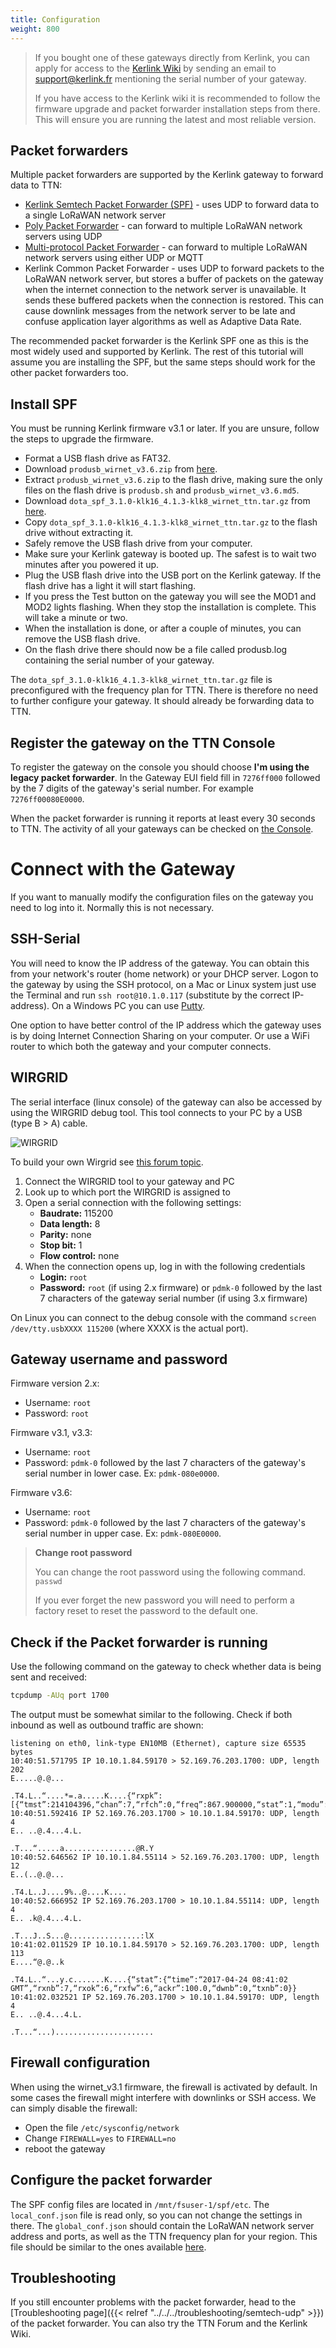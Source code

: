 ```yaml
---
title: Configuration
weight: 800
---
```


> If you bought one of these gateways directly from Kerlink, you can apply for access to the [Kerlink Wiki](http://wikikerlink.fr/lora-station) by sending an email to support@kerlink.fr mentioning the serial number of your gateway. 
> 
> If you have access to the Kerlink wiki it is recommended to follow the firmware upgrade and packet forwarder installation steps from there. This will ensure you are running the latest and most reliable version.

## Packet forwarders

Multiple packet forwarders are supported by the Kerlink gateway to forward data to TTN:
* [Kerlink Semtech Packet Forwarder (SPF)](https://github.com/TheThingsNetwork/kerlink-wirnet-firmware/tree/legacy/dota) - uses UDP to forward data to a single LoRaWAN network server
* [Poly Packet Forwarder](https://github.com/TheThingsNetwork/kerlink-wirnet-firmware/blob/legacy/dota/dota_thethingsnetwork_v1.3_EU.tar.gz) - can forward to multiple LoRaWAN network servers using UDP
* [Multi-protocol Packet Forwarder](https://github.com/kersing/packet_forwarder) - can forward to multiple LoRaWAN network servers using either UDP or MQTT
* Kerlink Common Packet Forwarder - uses UDP to forward packets to the LoRaWAN network server, but stores a buffer of packets on the gateway when the internet connection to the network server is unavailable. It sends these buffered packets when the connection is restored. This can cause downlink messages from the network server to be late and confuse application layer algorithms as well as Adaptive Data Rate.

The recommended packet forwarder is the Kerlink SPF one as this is the most widely used and supported by Kerlink. The rest of this tutorial will assume you are installing the SPF, but the same steps should work for the other packet forwarders too.

## Install SPF

You must be running Kerlink firmware v3.1 or later. If you are unsure, follow the steps to upgrade the firmware.

* Format a USB flash drive as FAT32.
* Download `produsb_wirnet_v3.6.zip` from [here](https://raw.githubusercontent.com/TheThingsNetwork/kerlink-station-firmware/legacy/dota/produsb_wirnet_v3.6.zip).
* Extract `produsb_wirnet_v3.6.zip` to the flash drive, making sure the only files on the flash drive is `produsb.sh` and `produsb_wirnet_v3.6.md5`.
* Download `dota_spf_3.1.0-klk16_4.1.3-klk8_wirnet_ttn.tar.gz` from [here](https://raw.githubusercontent.com/TheThingsNetwork/kerlink-station-firmware/legacy/dota/dota_spf_3.1.0-klk16_4.1.3-klk8_wirnet_ttn.tar.gz).
* Copy `dota_spf_3.1.0-klk16_4.1.3-klk8_wirnet_ttn.tar.gz` to the flash drive without extracting it.
* Safely remove the USB flash drive from your computer.
* Make sure your Kerlink gateway is booted up. The safest is to wait two minutes after you powered it up.
* Plug the USB flash drive into the USB port on the Kerlink gateway. If the flash drive has a light it will start flashing.
* If you press the Test button on the gateway you will see the MOD1 and MOD2 lights flashing. When they stop the installation is complete. This will take a minute or two.
* When the installation is done, or after a couple of minutes, you can remove the USB flash drive.
* On the flash drive there should now be a file called produsb.log containing the serial number of your gateway.

The `dota_spf_3.1.0-klk16_4.1.3-klk8_wirnet_ttn.tar.gz` file is preconfigured with the frequency plan for TTN. There is therefore no need to further configure your gateway. It should already be forwarding data to TTN.

## Register the gateway on the TTN Console

To register the gateway on the console you should choose **I'm using the legacy packet forwarder**. In the Gateway EUI field fill in `7276ff000` followed by the 7 digits of the gateway's serial number. For example `7276ff00080E0000`.

When the packet forwarder is running it reports at least every 30 seconds to TTN. The activity of all your gateways can be checked on [the Console](https://console.thethingsnetwork.org/gateways/).

# Connect with the Gateway

If you want to manually modify the configuration files on the gateway you need to log into it. Normally this is not necessary.

## SSH-Serial

You will need to know the IP address of the gateway. You can obtain this from your network's router (home network) or your DHCP server. Logon to the gateway by using the SSH protocol, on a Mac or Linux system just use the Terminal and run `ssh root@10.1.0.117` (substitute by the correct IP-address). On a Windows PC you can use [Putty](http://www.chiark.greenend.org.uk/~sgtatham/putty/download.html).

One option to have better control of the IP address which the gateway uses is by doing Internet Connection Sharing on your computer. Or use a WiFi router to which both the gateway and your computer connects.

## WIRGRID

The serial interface (linux console) of the gateway can also be accessed by using the WIRGRID debug tool. This tool connects to your PC by a USB (type B > A) cable.

![WIRGRID](../config-wirgrid.jpg)

To build your own Wirgrid see [this forum topic](https://www.thethingsnetwork.org/forum/t/diy-kerlink-wirgrid-debug-probe/24001).

1. Connect the WIRGRID tool to your gateway and PC
2. Look up to which port the WIRGRID is assigned to
3. Open a serial connection with the following settings:
    - **Baudrate:** 115200
    - **Data length:** 8
    - **Parity:** none
    - **Stop bit:** 1
    - **Flow control:** none
4. When the connection opens up, log in with the following credentials
    - **Login:** `root`
    - **Password:** `root` (if using 2.x firmware) or `pdmk-0` followed by the last 7 characters of the gateway serial number (if using 3.x firmware)

On Linux you can connect to the debug console with the command `screen /dev/tty.usbXXXX 115200` (where XXXX is the actual port).

## Gateway username and password

Firmware version 2.x:
- Username: `root`  
- Password: `root`

Firmware v3.1, v3.3:
- Username: `root`
- Password: `pdmk-0` followed by the last 7 characters of the gateway's serial number in lower case. Ex: `pdmk-080e0000`.

Firmware v3.6:
- Username: `root`
- Password: `pdmk-0` followed by the last 7 characters of the gateway's serial number in upper case. Ex: `pdmk-080E0000`.


> **Change root password**
> 
> You can change the root password using the following command.  
> `passwd`
> 
> If you ever forget the new password you will need to perform a factory reset to reset the password to the default one.

## Check if the Packet forwarder is running

Use the following command on the gateway to check whether data is being sent and received:

```bash
tcpdump -AUq port 1700
```

The output must be somewhat similar to the following. Check if both inbound as well as outbound traffic are shown:

```
listening on eth0, link-type EN10MB (Ethernet), capture size 65535 bytes
10:40:51.571795 IP 10.10.1.84.59170 > 52.169.76.203.1700: UDP, length 202
E.....@.@...

.T4.L..“....*=.a.....K....{“rxpk”:[{“tmst”:214104396,“chan”:7,“rfch”:0,“freq”:867.900000,“stat”:1,“modu”:“LORA”,“datr”:“SF7BW125",“codr”:“4/5",“lsnr”:10.0,“rssi”:-67,“size”:19,“data”:“QJYnASYAMR4BWQCbBgrDXzkRoQ==“}]}
10:40:51.592416 IP 52.169.76.203.1700 > 10.10.1.84.59170: UDP, length 4
E.. ..@.4...4.L.

.T...“.....a................@R.Y
10:40:52.646562 IP 10.10.1.84.55114 > 52.169.76.203.1700: UDP, length 12
E..(..@.@...

.T4.L..J....9%..@....K....
10:40:52.666952 IP 52.169.76.203.1700 > 10.10.1.84.55114: UDP, length 4
E.. .k@.4...4.L.

.T...J..S...@................:lX
10:41:02.011529 IP 10.10.1.84.59170 > 52.169.76.203.1700: UDP, length 113
E....“@.@..k

.T4.L..“...y.c.......K....{“stat”:{“time”:“2017-04-24 08:41:02 GMT”,“rxnb”:7,“rxok”:6,“rxfw”:6,“ackr”:100.0,“dwnb”:0,“txnb”:0}}
10:41:02.032521 IP 52.169.76.203.1700 > 10.10.1.84.59170: UDP, length 4
E.. ..@.4...4.L.

.T...“...)......................
```


## Firewall configuration

When using the wirnet_v3.1 firmware, the firewall is activated by default. In some cases the firewall might interfere with downlinks or SSH access. We can simply disable the firewall:

* Open the file `/etc/sysconfig/network`
* Change `FIREWALL=yes` to `FIREWALL=no`
* reboot the gateway

## Configure the packet forwarder

The SPF config files are located in `/mnt/fsuser-1/spf/etc`. The `local_conf.json` file is read only, so you can not change the settings in there. The `global_conf.json` should contain the LoRaWAN network server address and ports, as well as the TTN frequency plan for your region. This file should be similar to the ones available [here](https://github.com/TheThingsNetwork/gateway-conf).


## Troubleshooting

If you still encounter problems with the packet forwarder, head to the [Troubleshooting page]({{< relref "../../../troubleshooting/semtech-udp" >}}) of the packet forwarder. You can also try the TTN Forum and the Kerlink Wiki.
